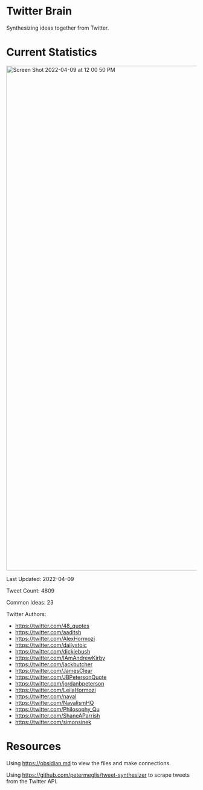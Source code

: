 # Twitter Brain
Synthesizing ideas together from Twitter.

# Current Statistics
<img width="1337" alt="Screen Shot 2022-04-09 at 12 00 50 PM" src="https://user-images.githubusercontent.com/24641573/162586109-c4b560f3-4cd8-4c09-8c98-7bcea610fb03.png">

Last Updated: 2022-04-09

Tweet Count: 4809

Common Ideas: 23

Twitter Authors:
- https://twitter.com/48_quotes
- https://twitter.com/aaditsh
- https://twitter.com/AlexHormozi
- https://twitter.com/dailystoic
- https://twitter.com/dickiebush
- https://twitter.com/IAmAndrewKirby
- https://twitter.com/jackbutcher
- https://twitter.com/JamesClear
- https://twitter.com/JBPetersonQuote
- https://twitter.com/jordanbpeterson
- https://twitter.com/LeilaHormozi
- https://twitter.com/naval
- https://twitter.com/NavalismHQ
- https://twitter.com/Philosophy_Qu
- https://twitter.com/ShaneAParrish
- https://twitter.com/simonsinek

# Resources
Using https://obsidian.md to view the files and make connections.

Using https://github.com/petermeglis/tweet-synthesizer to scrape tweets from the Twitter API.
